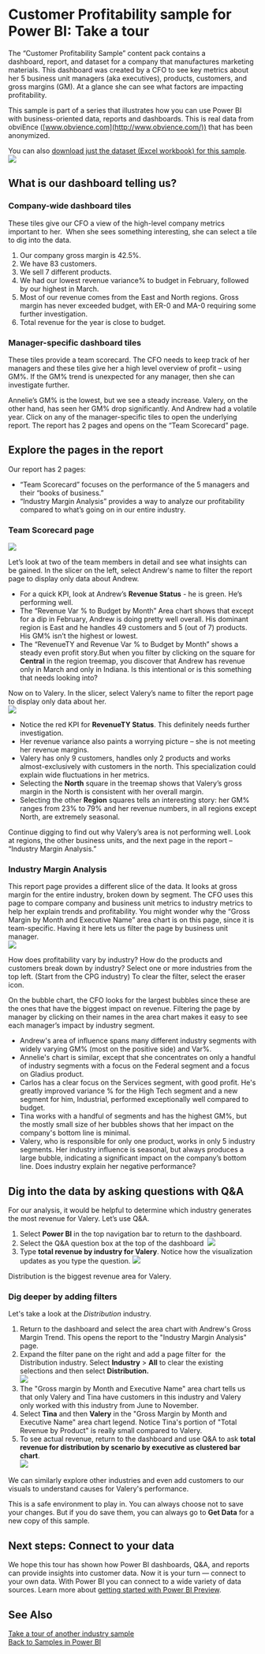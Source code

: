 ﻿<properties 
   pageTitle="Customer Profitability sample for Power BI: Take a tour"
   description="Customer Profitability sample for Power BI: Take a tour"
   services="powerbi" 
   documentationCenter="" 
   authors="mihart" 
   manager="mblythe" 
   editor=""
   tags=""/>
 
<tags
   ms.service="powerbi"
   ms.devlang="NA"
   ms.topic="article"
   ms.tgt_pltfrm="NA"
   ms.workload="powerbi"
   ms.date="10/16/2015"
   ms.author="mihart"/>

# Customer Profitability sample for Power BI: Take a tour  

The “Customer Profitability Sample” content pack contains a dashboard, report, and dataset for a company that manufactures marketing materials. This dashboard was created by a CFO to see key metrics about her 5 business unit managers (aka executives), products, customers, and gross margins (GM). At a glance she can see what factors are impacting profitability.

This sample is part of a series that illustrates how you can use Power BI with business-oriented data, reports and dashboards. This is real data from obviEnce ([www.obvience.com](http://www.obvience.com/)) that has been anonymized.

You can also [download just the dataset (Excel workbook) for this sample](http://go.microsoft.com/fwlink/?LinkId=528592).  
![](media/powerbi-sample-customer-profitability-take-a-tour/customer1.png)

## What is our dashboard telling us?  
### Company-wide dashboard tiles  
These tiles give our CFO a view of the high-level company metrics important to her.  When she sees something interesting, she can select a tile to dig into the data.

1.  Our company gross margin is 42.5%.
2.  We have 83 customers.
3.  We sell 7 different products.
4.  We had our lowest revenue variance% to budget in February, followed by our highest in March.
5.  Most of our revenue comes from the East and North regions. Gross margin has never exceeded budget, with ER-0 and MA-0 requiring some further investigation.
6.  Total revenue for the year is close to budget.

### Manager-specific dashboard tiles  
These tiles provide a team scorecard. The CFO needs to keep track of her managers and these tiles give her a high level overview of profit – using GM%. If the GM% trend is unexpected for any manager, then she can investigate further.

Annelie’s GM% is the lowest, but we see a steady increase. Valery, on the other hand, has seen her GM% drop significantly. And Andrew had a volatile year. Click on any of the manager-specific tiles to open the underlying report. The report has 2 pages and opens on the “Team Scorecard” page.

## Explore the pages in the report  
Our report has 2 pages:
-   “Team Scorecard” focuses on the performance of the 5 managers and their “books of business.”
-   “Industry Margin Analysis” provides a way to analyze our profitability compared to what’s going on in our entire industry.

### Team Scorecard page  
![](media/powerbi-sample-customer-profitability-take-a-tour/customer2.png)

Let’s look at two of the team members in detail and see what insights can be gained. In the slicer on the left, select Andrew's name to filter the report page to display only data about Andrew.
-   For a quick KPI, look at Andrew’s **Revenue Status** - he is green. He’s performing well.
-   The “Revenue Var % to Budget by Month”  Area chart shows that except for a dip in February, Andrew is doing pretty well overall. His dominant region is East and he handles 49 customers and 5 (out of 7) products. His GM% isn’t the highest or lowest.
-   The “RevenueTY and Revenue Var % to Budget by Month” shows a steady even profit story.But when you filter by clicking on the square for **Central** in the region treemap, you discover that Andrew has revenue only in March and only in Indiana. Is this intentional or is this something that needs looking into?

Now on to Valery. In the slicer, select Valery’s name to filter the report page to display only data about her.  
![](media/powerbi-sample-customer-profitability-take-a-tour/customer3.png)

-   Notice the red KPI for **RevenueTY Status**. This definitely needs further investigation.
-   Her revenue variance also paints a worrying picture – she is not meeting her revenue margins.
-   Valery has only 9 customers, handles only 2 products and works almost-exclusively with customers in the north. This specialization could explain wide fluctuations in her metrics.
-   Selecting the **North** square in the treemap shows that Valery’s gross margin in the North is consistent with her overall margin.
-   Selecting the other **Region** squares tells an interesting story: her GM% ranges from 23% to 79% and her revenue numbers, in all regions except North, are extremely seasonal.

Continue digging to find out why Valery’s area is not performing well. Look at regions, the other business units, and the next page in the report – “Industry Margin Analysis.”

### Industry Margin Analysis
This report page provides a different slice of the data. It looks at gross margin for the entire industry, broken down by segment. The CFO uses this page to compare company and business unit metrics to industry metrics to help her explain trends and profitability. You might wonder why the “Gross Margin by Month and Executive Name” area chart is on this page, since it is team-specific. Having it here lets us filter the page by business unit manager.  
![](media/powerbi-sample-customer-profitability-take-a-tour/customer6.png)

How does profitability vary by industry? How do the products and customers break down by industry? Select one or more industries from the top left. (Start from the CPG industry) To clear the filter, select the eraser icon.

On the bubble chart, the CFO looks for the largest bubbles since these are the ones that have the biggest impact on revenue. Filtering the page by manager by clicking on their names in the area chart makes it easy to see each manager’s impact by industry segment.

-   Andrew's area of influence spans many different industry segments with widely varying GM% (most on the positive side) and Var%. 
-   Annelie's chart is similar, except that she concentrates on only a handful of industry segments with a focus on the Federal segment and a focus on Gladius product. 
-   Carlos has a clear focus on the Services segment, with good profit. He's greatly improved variance % for the High Tech segment and a new segment for him, Industrial, performed exceptionally well compared to budget. 
-   Tina works with a handful of segments and has the highest GM%, but the mostly small size of her bubbles shows that her impact on the company's bottom line is minimal. 
-   Valery, who is responsible for only one product, works in only 5 industry segments. Her industry influence is seasonal, but always produces a large bubble, indicating a significant impact on the company’s bottom line. Does industry explain her negative performance?

## Dig into the data by asking questions with Q&A  
For our analysis, it would be helpful to determine which industry generates the most revenue for Valery. Let’s use Q&A.

1.  Select **Power BI** in the top navigation bar to return to the dashboard.
2.  Select the Q&A question box at the top of the dashboard 
     ![](media/powerbi-sample-customer-profitability-take-a-tour/customer4.png)
3.  Type **total revenue by industry for Valery**. Notice how the visualization updates as you type the question.
     ![](media/powerbi-sample-customer-profitability-take-a-tour/customer5.png)

Distribution is the biggest revenue area for Valery.

### Dig deeper by adding filters  
Let's take a look at the *Distribution* industry.  
1.  Return to the dashboard and select the area chart with Andrew's Gross Margin Trend. This opens the report to the "Industry Margin Analysis" page.  
2.  Expand the filter pane on the right and add a page filter for  the Distribution industry. Select **Industry** &gt; **All** to clear the existing selections and then select **Distribution.**  
    ![](media/powerbi-sample-customer-profitability-take-a-tour/customer7.png)  
3.  The "Gross margin by Month and Executive Name" area chart tells us that only Valery and Tina have customers in this industry and Valery only worked with this industry from June to November.   
4.  Select **﻿Tina**﻿ and then **Valery** in the "Gross Margin by Month and Executive Name" area chart legend. Notice Tina's portion of "Total Revenue by Product" is really small compared to Valery.   
5.  To see actual revenue, return to the dashboard and use Q&A to ask **total revenue for distribution by scenario by executive as clustered bar chart**.  
![](media/powerbi-sample-customer-profitability-take-a-tour/customer8.png)

We can similarly explore other industries and even add customers to our visuals to understand causes for Valery's performance.

This is a safe environment to play in. You can always choose not to save your changes. But if you do save them, you can always go to **Get Data** for a new copy of this sample. 

## Next steps: Connect to your data  
We hope this tour has shown how Power BI dashboards, Q&A, and reports can provide insights into customer data. Now it is your turn — connect to your own data. With Power BI you can connect to a wide variety of data sources. Learn more about [getting started with Power BI Preview](https://support.office.com/article/Get-Started-with-Power-BI-Preview-0f0237e2-f74f-49ab-82ea-1990c3c3deb8).

## See Also  
[Take a tour of another industry sample](https://support.powerbi.com/knowledgebase/topics/75672-samples)  
[Back to Samples in Power BI](powerbi-sample-datasets.md)  